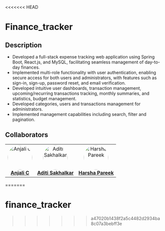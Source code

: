 <<<<<<< HEAD
# Finance_tracker


## Description

- Developed a full-stack expense tracking web application using Spring Boot, React.js, and MySQL, facilitating seamless management of day-to-day finances.
- Implemented multi-role functionality with user authentication, enabling secure access for both users and administrators, with features such as sign-in, sign-up, password reset, and email verification.
- Developed intuitive user dashboards, transaction management, upcoming/recurring transactions tracking, monthly summaries, and statistics, budget management.
- Developed categories, users and transactions management for administrators.
- Implemented management capabilities including search, filter and pagination.

## Collaborators

<table>
  <tr>
    <td align="center">
      <a href="https://github.com/anjalic24">
        <img src="https://avatars.githubusercontent.com/anjalic24" width="80" style="border-radius: 50%;" alt="Anjali C"/>
        <br />
        <span style="font-size: 16px;"><b>Anjali C</b></span>
      </a>
    </td>
    <td align="center">
      <a href="https://github.com/aditisak">
        <img src="https://avatars.githubusercontent.com/aditisak" width="80" style="border-radius: 50%;" alt="Aditi Sakhalkar"/>
        <br />
        <span style="font-size: 16px;"><b>Aditi Sakhalkar</b></span>
      </a>
    </td>
    <td align="center">
      <a href="https://github.com/hharshapareekk">
        <img src="https://avatars.githubusercontent.com/hharshapareekk" width="80" style="border-radius: 50%;" alt="Harsha Pareek"/>
        <br />
        <span style="font-size: 16px;"><b>Harsha Pareek</b></span>
      </a>
    </td>
  </tr>
</table>

=======
# finance_tracker
>>>>>>> a47020b1438f2a5c4482d2934ba8c07a3bebff3e
